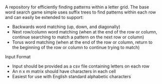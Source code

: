 A repository for efficiently finding patterns within a letter grid.
The base word search game simple uses suffix trees to find patterns
within each row and can easily be extended to support:
- Backwards word matching (up, down, and diagonally)
- Next row/column word matching (when at the end of the row or column,
    continue searching to match a pattern on the next row or column)
- Torus word matching (when at the end of the row or column, return to
    the beginning of the row or column to continue trying to match)

Input Format
- Input should be provided as a csv file containing letters on each row
- An n x m matrix should have characters in each cell
- Easiest for use with English standard alphabetic characters
